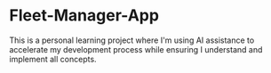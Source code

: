 # Fleet-Manager-App
This is a personal learning project where I'm using AI assistance to accelerate my development process while ensuring I understand and implement all concepts.
